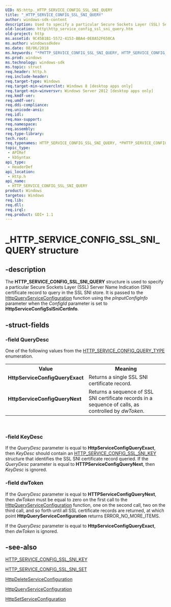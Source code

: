 ```yaml
---
UID: NS:http._HTTP_SERVICE_CONFIG_SSL_SNI_QUERY
title: "_HTTP_SERVICE_CONFIG_SSL_SNI_QUERY"
author: windows-sdk-content
description: Used to specify a particular Secure Sockets Layer (SSL) Server Name Indication (SNI) certificate record to query in the SSL SNI store.
old-location: http\http_service_config_ssl_sni_query.htm
old-project: http
ms.assetid: 9C45B1B1-5572-4153-BBA4-0E8A52F650CA
ms.author: windowssdkdev
ms.date: 08/06/2018
ms.keywords: "*PHTTP_SERVICE_CONFIG_SSL_SNI_QUERY, HTTP_SERVICE_CONFIG_SSL_SNI_QUERY, HTTP_SERVICE_CONFIG_SSL_SNI_QUERY structure [HTTP], HttpServiceConfigQueryExact, HttpServiceConfigQueryNext, PHTTP_SERVICE_CONFIG_SSL_SNI_QUERY, PHTTP_SERVICE_CONFIG_SSL_SNI_QUERY structure pointer [HTTP], _HTTP_SERVICE_CONFIG_SSL_SNI_QUERY, http.http_service_config_ssl_sni_query, http/HTTP_SERVICE_CONFIG_SSL_SNI_QUERY, http/PHTTP_SERVICE_CONFIG_SSL_SNI_QUERY"
ms.prod: windows
ms.technology: windows-sdk
ms.topic: struct
req.header: http.h
req.include-header: 
req.target-type: Windows
req.target-min-winverclnt: Windows 8 [desktop apps only]
req.target-min-winversvr: Windows Server 2012 [desktop apps only]
req.kmdf-ver: 
req.umdf-ver: 
req.ddi-compliance: 
req.unicode-ansi: 
req.idl: 
req.max-support: 
req.namespace: 
req.assembly: 
req.type-library: 
tech.root: 
req.typenames: HTTP_SERVICE_CONFIG_SSL_SNI_QUERY, *PHTTP_SERVICE_CONFIG_SSL_SNI_QUERY
topic_type:
 - APIRef
 - kbSyntax
api_type:
 - HeaderDef
api_location:
 - Http.h
api_name:
 - HTTP_SERVICE_CONFIG_SSL_SNI_QUERY
product: Windows
targetos: Windows
req.lib: 
req.dll: 
req.irql: 
req.product: GDI+ 1.1
---
```


# _HTTP_SERVICE_CONFIG_SSL_SNI_QUERY structure


## -description


The 
<b>HTTP_SERVICE_CONFIG_SSL_SNI_QUERY</b> structure is used to specify a particular Secure Sockets Layer (SSL) Server Name Indication (SNI) certificate record to query in the SSL SNI store. It is passed to the 
<a href="https://msdn.microsoft.com/bbd2c3c4-d2d0-4590-9b5c-6916b91600cd">HttpQueryServiceConfiguration</a> function using the <i>pInputConfigInfo</i> parameter when the <i>ConfigId</i> parameter is set to <b>HttpServiceConfigSslSniCertInfo</b>.


## -struct-fields




### -field QueryDesc

One of the  following values from the <a href="https://msdn.microsoft.com/63b2503f-7e71-4c62-8e9c-ad0f5103a9e8">HTTP_SERVICE_CONFIG_QUERY_TYPE</a> enumeration. 


					

<table>
<tr>
<th>Value</th>
<th>Meaning</th>
</tr>
<tr>
<td width="40%"><a id="HttpServiceConfigQueryExact"></a><a id="httpserviceconfigqueryexact"></a><a id="HTTPSERVICECONFIGQUERYEXACT"></a><dl>
<dt><b>HttpServiceConfigQueryExact</b></dt>
</dl>
</td>
<td width="60%">
Returns a single SSL SNI certificate record.

</td>
</tr>
<tr>
<td width="40%"><a id="HttpServiceConfigQueryNext"></a><a id="httpserviceconfigquerynext"></a><a id="HTTPSERVICECONFIGQUERYNEXT"></a><dl>
<dt><b>HttpServiceConfigQueryNext</b></dt>
</dl>
</td>
<td width="60%">
Returns a sequence of SSL SNI certificate records in a sequence of calls, as controlled by <i>dwToken</i>.

</td>
</tr>
</table>
 


### -field KeyDesc

If the <i>QueryDesc</i> parameter is equal to <b>HttpServiceConfigQueryExact</b>, then <i>KeyDesc</i> should contain an 
<a href="https://msdn.microsoft.com/0EABB454-B4B9-4912-8E81-7930164B12F2">HTTP_SERVICE_CONFIG_SSL_SNI_KEY</a> structure that identifies the SSL SNI certificate record queried. If the <i>QueryDesc</i> parameter is equal to <b>HTTPServiceConfigQueryNext</b>, then <i>KeyDesc</i> is ignored.


### -field dwToken

If the <i>QueryDesc</i> parameter is equal to <b>HTTPServiceConfigQueryNext</b>, then <i>dwToken</i> must be equal to zero on the first call to the 
<a href="https://msdn.microsoft.com/bbd2c3c4-d2d0-4590-9b5c-6916b91600cd">HttpQueryServiceConfiguration</a> function, one on the second call, two on the third call, and so forth until all SSL certificate records are returned, at which point 
<b>HttpQueryServiceConfiguration</b> returns ERROR_NO_MORE_ITEMS. 




If the <i>QueryDesc</i> parameter is equal to <b>HttpServiceConfigQueryExact</b>, then <i>dwToken</i> is ignored.


## -see-also




<a href="https://msdn.microsoft.com/0EABB454-B4B9-4912-8E81-7930164B12F2">HTTP_SERVICE_CONFIG_SSL_SNI_KEY</a>



<a href="https://msdn.microsoft.com/382838B9-C15E-459F-AC40-ECA15EFC18B8">HTTP_SERVICE_CONFIG_SSL_SNI_SET</a>



<a href="https://msdn.microsoft.com/0ae94936-4c6a-4c9f-adb8-5e3af75cf486">HttpDeleteServiceConfiguration</a>



<a href="https://msdn.microsoft.com/bbd2c3c4-d2d0-4590-9b5c-6916b91600cd">HttpQueryServiceConfiguration</a>



<a href="https://msdn.microsoft.com/b0a6d442-2ff4-4e00-8301-696fb0864d8c">HttpSetServiceConfiguration</a>
 

 

